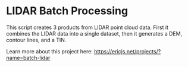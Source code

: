 # LIDAR Batch Processing

This script creates 3 products from LIDAR point cloud data. First it combines the LIDAR data into a single dataset, then it generates a DEM, contour lines, and a TIN.

Learn more about this project here:
https://ericjs.net/projects/?name=batch-lidar
 
